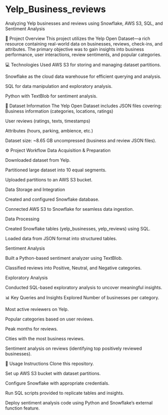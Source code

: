 # Yelp_Business_reviews
Analyzing Yelp businesses and reviews using Snowflake, AWS S3, SQL, and Sentiment Analysis

📌 Project Overview
This project utilizes the Yelp Open Dataset—a rich resource containing real-world data on businesses, reviews, check-ins, and attributes. The primary objective was to gain insights into business performance, user interactions, review sentiments, and popular categories.

💻 Technologies Used
AWS S3 for storing and managing dataset partitions.


Snowflake as the cloud data warehouse for efficient querying and analysis.


SQL for data manipulation and exploratory analysis.


Python with TextBlob for sentiment analysis.



📁 Dataset Information
The Yelp Open Dataset includes JSON files covering:
Business information (categories, locations, ratings)


User reviews (ratings, texts, timestamps)


Attributes (hours, parking, ambience, etc.)


Dataset size: ~8.65 GB uncompressed (business and review JSON files).

⚙️ Project Workflow
Data Acquisition & Preparation


Downloaded dataset from Yelp.


Partitioned large dataset into 10 equal segments.


Uploaded partitions to an AWS S3 bucket.


Data Storage and Integration


Created and configured Snowflake database.


Connected AWS S3 to Snowflake for seamless data ingestion.


Data Processing


Created Snowflake tables (yelp_businesses, yelp_reviews) using SQL.


Loaded data from JSON format into structured tables.


Sentiment Analysis


Built a Python-based sentiment analyzer using TextBlob.


Classified reviews into Positive, Neutral, and Negative categories.


Exploratory Analysis


Conducted SQL-based exploratory analysis to uncover meaningful insights.



📊 Key Queries and Insights Explored
Number of businesses per category.


Most active reviewers on Yelp.


Popular categories based on user reviews.


Peak months for reviews.


Cities with the most business reviews.


Sentiment analysis on reviews (identifying top positively reviewed businesses).



🚀 Usage Instructions
Clone this repository.


Set up AWS S3 bucket with dataset partitions.


Configure Snowflake with appropriate credentials.


Run SQL scripts provided to replicate tables and insights.


Deploy sentiment analysis code using Python and Snowflake’s external function feature.
